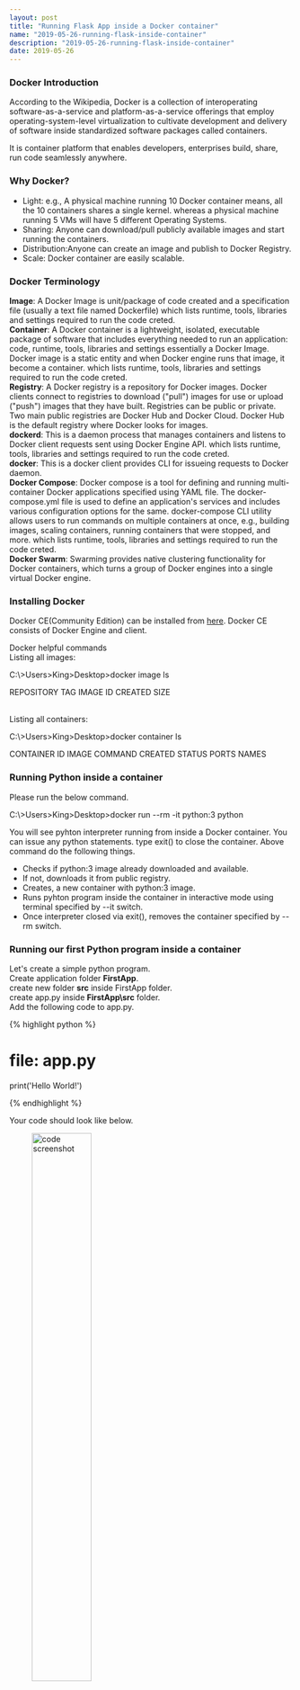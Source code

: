 ```yaml
---
layout: post
title: "Running Flask App inside a Docker container"
name: "2019-05-26-running-flask-inside-container"
description: "2019-05-26-running-flask-inside-container"
date: 2019-05-26
---
```


<h3><a name="section1">Docker Introduction</a></h3>
<p>According to the Wikipedia, Docker is a collection of interoperating software-as-a-service and platform-as-a-service offerings that employ operating-system-level virtualization to cultivate development and delivery of software inside standardized software packages called containers. 

It is container platform that enables developers, enterprises build, share, run code seamlessly anywhere.
</p>
<h3><a name="section2">Why Docker?</a></h3>
<ul>
  <li>Light: e.g., A physical machine running 10 Docker container means, all the 10 containers shares a single kernel. whereas a physical machine running 5 VMs will have 5 different Operating Systems.</li>
  <li>Sharing: Anyone can download/pull publicly available images and start running the containers.</li>
  <li>Distribution:Anyone can create an image and publish to Docker Registry.</li>
  <li>Scale: Docker container are easily scalable.</li>
</ul>
<h3><a name="section3">Docker Terminology</a></h3>
<p>
<b>Image</b>: A Docker Image is unit/package of code created and a specification file (usually a text file named Dockerfile) which lists runtime, tools, libraries and settings required to run the code creted.
<br>
<b>Container</b>: A Docker container is a lightweight, isolated, executable package of software that includes everything needed to run an application: code, runtime, tools, libraries and settings essentially a Docker Image. Docker image is a static entity and when Docker engine runs that image, it become a container.
 which lists runtime, tools, libraries and settings required to run the code creted.
<br>
<b>Registry</b>: A Docker registry is a repository for Docker images. Docker clients connect to registries to download ("pull") images for use or upload ("push") images that they have built. Registries can be public or private. Two main public registries are Docker Hub and Docker Cloud. Docker Hub is the default registry where Docker looks for images.
<br>
<b>dockerd</b>: This is a daemon process that manages containers and listens to Docker client requests sent using Docker Engine API.
 which lists runtime, tools, libraries and settings required to run the code creted.
<br>
<b>docker</b>: This is a docker client provides CLI for issueing requests to Docker daemon.
<br>
<b>Docker Compose</b>: Docker compose is a tool for defining and running multi-container Docker applications specified using YAML file. The docker-compose.yml file is used to define an application's services and includes various configuration options for the same. docker-compose CLI utility allows users to run commands on multiple containers at once, e.g., building images, scaling containers, running containers that were stopped, and more.
 which lists runtime, tools, libraries and settings required to run the code creted.
<br>
<b>Docker Swarm</b>: Swarming provides native clustering functionality for Docker containers, which turns a group of Docker engines into a single virtual Docker engine.
</p>
<h3><a name="section4">Installing Docker</a></h3>
<p>Docker CE(Community Edition) can be installed from <a href="https://docs.docker.com/install/" alt="Docker CE download link" target="_blank">here</a>. Docker CE consists of Docker Engine and client.
<p>

<span>Docker helpful commands</span>
<br>Listing all images:
<p class="cmd">C:\&gt;Users&gt;King&gt;Desktop&gt;docker image ls</p>
<p class="cmd">
REPOSITORY        TAG               IMAGE ID             CREATED             SIZE
<br>
</p>

<br>Listing all containers:
<p class="cmd">C:\&gt;Users&gt;King&gt;Desktop&gt;docker container ls</p>
<p class="cmd">
CONTAINER ID        IMAGE               COMMAND             CREATED             STATUS              PORTS                  NAMES
<br>
</p>

<h3><a name="section5">Running Python inside a container</a></h3>
Please run the below command.
<p class="cmd">C:\&gt;Users&gt;King&gt;Desktop&gt;docker run --rm -it python:3 python</p>
<p>You will see pyhton interpreter running from inside a Docker container. You can issue any python statements. type exit() to close the container.
Above command do the following things.
<ul>
  <li>Checks if python:3 image already downloaded and available.</li>
  <li>If not, downloads it from public registry.</li>
  <li>Creates, a new container with python:3 image.</li>
  <li>Runs pyhton program inside the container in interactive mode using terminal specified by --it switch.</li>
  <li>Once interpreter closed via exit(), removes the container specified by --rm switch.</li>
</ul>	
</p>

<h3><a name="section6">Running our first Python program inside a container</a></h3>
<p>Let's create a simple python program. <br>Create application folder <b>FirstApp</b>.<br>create new folder <b>src</b> inside FirstApp folder.<br>create app.py inside <b>FirstApp\src</b> folder.
<br>Add the following code to app.py.
</p>

{% highlight python %}
# file: app.py

print('Hello World!')

{% endhighlight %}

<p>
    Your code should look like below.
    <figure>
      <img src="/images/firstapp_code.png" alt="code screenshot" width="50%" height="50%" />
      <figcaption>code view</figcaption>
    </figure>    
    Now, we can run the above program using standard python:3 image as shown below. run the command.
</p> 

<!-- <p class="cmd">C:\&gt;Users&gt;King&gt;Desktop&gt;docker run --rm -it -v $(pwd):/First python:3 python /FirstApp/src/app.py</p> -->
<p class="cmd">C:\&gt;Users&gt;King&gt;Desktop&gt;docker run --rm -it -v "%cd%":/FirstApp python:3 python /FirstApp/src//app.py</p>
<b>Output:</b>
<p class="cmd">
Hello World!
</p>

<h3><a name="section7">Creating custom Docker image with Dockerfile</a></h3>
<p>Let's add Dockerfile as shown below inside the folder <b>FirstApp</b></p>

{% highlight shell %}

	# Dockerfile
	FROM python:3
	WORKDIR /src
	COPY /src .
	CMD [ "python", "app.py" ]

{% endhighlight %}

<p>
    Your code should look like below.
    <figure>
      <img src="/images/firstapp_code_2.png" alt="code screenshot" width="50%" height="50%" />
      <figcaption>First App</figcaption>
    </figure>    
    Now, run the below commands for creating our custom image using standard python:3 image and list all images.
</p> 
	
<p class="cmd">C:\&gt;Users&gt;King&gt;Desktop&gt;docker build -t firstpy .</p>
<p class="cmd">C:\&gt;Users&gt;King&gt;Desktop&gt;docker image ls</p>
<b>Output:</b>
<p class="cmd">
REPOSITORY                              TAG                 IMAGE ID            CREATED             SIZE
<br>firstpy                                 latest              085903a75b6b        3 hours ago         938M
</p>

<p>Using below command we can run our custom image. You will see Hello World! on console.</p>
<p class="cmd">C:\&gt;Users&gt;King&gt;Desktop&gt;docker run firstpy</p>
<b>Output:</b>
<p class="cmd">
Hello World!
</p>

<h3><a name="section8">Running Flask inside the container</a></h3>
<p>Let's convert our simple program to Flask app. 
<br>add this new line to Dockerfile
<br>RUN pip3 install Flask

adding above line to Dockerfile will install Flask libraries to the image.
</p>

{% highlight shell %}

	# Dockerfile
	FROM python:3
	# NEW LINE
	RUN pip3 install Flask
	WORKDIR /src
	COPY /src .
	CMD [ "python", "app.py" ]

{% endhighlight %}

<p>also, modify app.py as shown below.</p>
{% highlight python %}
# file: app.py

from flask import Flask
import os
import socket

app = Flask(__name__)

@app.route("/")
def hello():

    html = "<h3>Hello {name}!</h3>" \
           "<b>Hostname:</b> {hostname}<br/>"
    return html.format(name=os.getenv("NAME", "world"), hostname=socket.gethostname())

if __name__ == "__main__":
    app.run(host='0.0.0.0', port=80)

{% endhighlight %}	

<p>
    <figure>
      <img src="/images/firstapp_flask_code.png" alt="code screenshot" width="50%" height="50%" />
      <figcaption>Flask App</figcaption>
    </figure>    
    Ideally, we have to install the dependencies using pip requirements file. Below shown the requirements.txt file that specifying Flask as dependency for the application. And adding RUN pip3 install -r requirements.txt to Dockerfile just do the same. It will the dependecies specified in the file to the image.
</p> 

{% highlight xml %}
  # file: requirements.txt

	Flask
{% endhighlight %}

<p>Now, build the image again using below command.</p> 	
<p class="cmd">C:\&gt;Users&gt;King&gt;Desktop&gt;docker build -t firstpy .</p>
<p class="cmd">>
<br>Sending build context to Docker daemon  3.584kB
<br>Step 1/5 : FROM python:3
<br> ---> a4cc999cf2aa
<br>Step 2/5 : RUN pip3 install Flask
<br> ---> Using cache
<br> ---> e0323175dcee
<br>Step 3/5 : WORKDIR /src
<br> ---> Using cache
<br> ---> 5d3e697fe7c3
<br>Step 4/5 : COPY /src .
<br> ---> Using cache
<br> ---> d0c1dbb6056d
<br>Step 5/5 : CMD [ "python", "app.py" ]
<br> ---> Using cache
<br> ---> 085903a75b6b
<br>Successfully built 085903a75b6b
<br>SECURITY WARNING: You are building a Docker image from Windows against a non-Windows Docker host. All files and directories added to build context will have '-rwxr-xr-x' permissions. It is recommended to double check and reset permissions for sensitive files and directories.
</p>

<p>So far, we have run Docker container in interactive mode. Let's run the Flask app image in detached mode as specified below. This command will do the following things.
<ul>  
  <li>Runs Flask app in detached mode as specified by -d switch using the port 8080 as specified by -p switch.</li>  
  <li>Removes the container specified by --rm switch.</li>
</ul>
</p>
<p class="cmd">C:\&gt;Users&gt;King&gt;Desktop&gt;docker run --rm -d -p 8080:80 firstpy</p>

<p>In case, you have come across below error. Restart the Docker as shows in the below screenshot.
<p class="cmd">
docker: Error response from daemon: driver failed programming external connectivity on endpoint distracted_bhabha (ed515f04e2926e48c0231bc5e7bc7c6adab303c9fbc07fc342ad3ce74a2e6442): Error starting userland proxy: mkdir /port/tcp:0.0.0.0:8080:tcp:172.17.0.2:80: input/output error.
</p>

<p>
    <figure>
      <img src="/images/docker-restart.png" alt="code screenshot" width="50%" height="50%" />
      <figcaption>First App</figcaption>
    </figure>    
</p> 

<p>If running successfully, you will see below sample output.</p>
<p class="cmd">
3c58c2854897756bb709aefd2ea34b3e686ab31d02e2070f8a73612ad247fe73
<br>
</p>

<p>Run below command to list all running containers.</p>
<p class="cmd">C:\&gt;Users&gt;King&gt;Desktop&gt;docker ps</p>
<p>
<p class="output">
<br>CONTAINER ID        IMAGE               COMMAND             CREATED             STATUS              PORTS                  NAMES
<br>3c58c2854897        firstpy             "python app.py"     42 seconds ago      Up 40 seconds       0.0.0.0:8080->80/tcp   eager_hamilton
<br>
</p>

<p>Run below command to check the logs from the running container.</p>
<p class="cmd">C:\&gt;Users&gt;King&gt;Desktop&gt;docker logs 3c58c2854897</p>
<p class="output">
* Serving Flask app "app" (lazy loading)
<br>* Environment: production
<br>   WARNING: This is a development server. Do not use it in a production deployment.
<br>   Use a production WSGI server instead.
<br>* Debug mode: off
<br>* Running on http://0.0.0.0:80/ (Press CTRL+C to quit)
<br>
</p>

<p>
Open browser, point to http://localhost:8080. You will se below output.
    <figure>
      <img src="/images/browser-output.png" alt="browser screenshot" width="50%" height="50%" />
      <figcaption>browse the flask app</figcaption>
    </figure>    
</p> 

<p>Run below command to stop the container.</p>
<p class="cmd">C:\&gt;Users&gt;King&gt;Desktop&gt;docker stop 3c58c2854897</p>
<p>